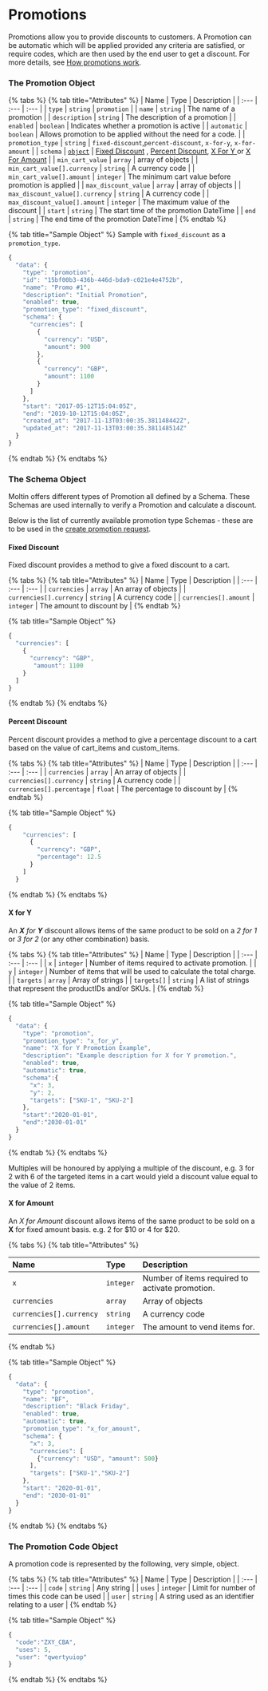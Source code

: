 # Promotions

Promotions allow you to provide discounts to customers. A Promotion can be automatic which will be applied provided any criteria are satisfied, or require codes, which are then used by the end user to get a discount. For more details, see [How promotions work](https://www.moltin.com/developer/concepts/how-promotions-work).

### The Promotion Object

{% tabs %}
{% tab title="Attributes" %}
| Name | Type | Description |
| :--- | :--- | :--- |
| `type` | `string` | `promotion` |
| `name` | `string` | The name of a promotion |
| `description` | `string` | The description of a promotion |
| `enabled` | `boolean` | Indicates whether a promotion is active |
| `automatic` | `boolean` | Allows promotion to be applied without the need for a code. |
| `promotion_type` | `string` | `fixed-discount`,`percent-discount`, `x-for-y`, `x-for-amount` |
| `schema` | [`object`](./#the-schema-object) | [Fixed Discount](./#fixed-discount) , [Percent Discount](./#percent-discount), [X For Y ](./#x-for-y)or [X For Amount](./#x-for-amount) |
| `min_cart_value` | `array` | array of objects |
| `min_cart_value[].currency` | `string` | A currency code |
| `min_cart_value[].amount` | `integer` | The minimum cart value before promotion is applied |
| `max_discount_value` | `array` | array of objects |
| `max_discount_value[].currency` | `string` | A currency code |
| `max_discount_value[].amount` | `integer` | The maximum value of the discount |
| `start` | `string` | The start time of the promotion DateTime |
| `end` | `string` | The end time of the promotion DateTime |
{% endtab %}

{% tab title="Sample Object" %}
Sample  with `fixed_discount` as a `promotion_type`.

```javascript
{
  "data": {
    "type": "promotion",
    "id": "15bf00b3-436b-446d-bda9-c021e4e4752b",
    "name": "Promo #1",
    "description": "Initial Promotion",
    "enabled": true,
    "promotion_type": "fixed_discount",
    "schema": {
      "currencies": [
        {
          "currency": "USD",
          "amount": 900
        },
        {
          "currency": "GBP",
          "amount": 1100
        }
      ]
    },
    "start": "2017-05-12T15:04:05Z",
    "end": "2019-10-12T15:04:05Z",
    "created_at": "2017-11-13T03:00:35.381148442Z",
    "updated_at": "2017-11-13T03:00:35.381148514Z"
  }
}
```
{% endtab %}
{% endtabs %}

### The Schema Object

Moltin offers different types of Promotion all defined by a Schema. These Schemas are used internally to verify a Promotion and calculate a discount.

Below is the list of currently available promotion type Schemas - these are to be used in the [create promotion request](create-promotion.md).

#### Fixed Discount

Fixed discount provides a method to give a fixed discount to a cart.

{% tabs %}
{% tab title="Attributes" %}
| Name | Type | Description |
| :--- | :--- | :--- |
| `currencies` | `array` | An array of objects |
| `currencies[].currency` | `string` | A currency code |
| `currencies[].amount` | `integer` | The amount to discount by |
{% endtab %}

{% tab title="Sample Object" %}
```javascript
{
  "currencies": [
    {
      "currency": "GBP",
       "amount": 1100
    }
  ]
}
```
{% endtab %}
{% endtabs %}

#### Percent Discount

Percent discount provides a method to give a percentage discount to a cart based on the value of cart\_items and custom\_items.

{% tabs %}
{% tab title="Attributes" %}
| Name | Type | Description |
| :--- | :--- | :--- |
| `currencies` | `array` | An array of objects |
| `currencies[].currency` | `string` | A currency code |
| `currencies[].percentage` | `float` | The percentage to discount by |
{% endtab %}

{% tab title="Sample Object" %}
```javascript
{
    "currencies": [
      {
        "currency": "GBP",
        "percentage": 12.5
      }
    ]
  }
```
{% endtab %}
{% endtabs %}

#### X for Y

An _**X** for **Y**_ discount allows items of the same product to be sold on a _2 for 1_ or _3 for 2_ \(or any other combination\) basis. 

{% tabs %}
{% tab title="Attributes" %}
| Name | Type | Description |
| :--- | :--- | :--- |
| `x` | `integer` | Number of items required to activate promotion. |
| `y` | `integer` | Number of items that will be used to calculate the total charge. |
| `targets` | `array` | Array of strings |
| `targets[]` | `string` | A list of strings that represent the productIDs and/or SKUs. |
{% endtab %}

{% tab title="Sample Object" %}
```javascript
{
  "data": {
    "type": "promotion",
    "promotion_type": "x_for_y",
    "name": "X for Y Promotion Example",
    "description": "Example description for X for Y promotion.",
    "enabled": true,
    "automatic": true,
    "schema":{
      "x": 3,
      "y": 2,
      "targets": ["SKU-1", "SKU-2"]
    },
    "start":"2020-01-01",
    "end":"2030-01-01"
  }
}
```
{% endtab %}
{% endtabs %}

Multiples will be honoured by applying a multiple of the discount, e.g. 3 for 2 with 6 of the targeted items in a cart would yield a discount value equal to the value of 2 items.

#### X for Amount

An _X for Amount_ discount allows items of the same product to be sold on a **X** for fixed amount basis. e.g. 2 for $10 or 4 for $20.

{% tabs %}
{% tab title="Attributes" %}


| Name | Type | Description |
| :--- | :--- | :--- |
| `x` | `integer` | Number of items required to activate promotion. |
| `currencies` | `array` | Array of objects |
| `currencies[].currency` | `string` | A currency code |
| `currencies[].amount` | `integer` | The amount to vend items for. |
{% endtab %}

{% tab title="Sample Object" %}
```javascript
{
  "data": {
    "type": "promotion",
    "name": "BF",
    "description": "Black Friday",
    "enabled": true,
    "automatic": true,
    "promotion_type": "x_for_amount",
    "schema": {
      "x": 3,
      "currencies": [
        {"currency": "USD", "amount": 500}
      ],
      "targets": ["SKU-1","SKU-2"]
    },
    "start": "2020-01-01",
    "end": "2030-01-01"
  }
}
```
{% endtab %}
{% endtabs %}

### The Promotion Code Object

A promotion code is represented by the following, very simple, object.

{% tabs %}
{% tab title="Attributes" %}
| Name | Type | Description |
| :--- | :--- | :--- |
| `code` | `string` | Any string |
| `uses` | `integer` | Limit for number of times this code can be used |
| `user` | `string` | A string used as an identifier relating to a user |
{% endtab %}

{% tab title="Sample Object" %}
```javascript
{
  "code":"ZXY_CBA",
  "uses": 5,
  "user": "qwertyuiop"
}
```
{% endtab %}
{% endtabs %}




